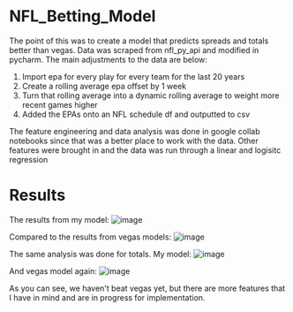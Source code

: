 # NFL_Betting_Model

The point of this was to create a model that predicts spreads and totals better than vegas. 
Data was scraped from nfl_py_api and modified in pycharm. The main adjustments to the data are below:
1. Import epa for every play for every team for the last 20 years
2. Create a rolling average epa offset by 1 week
3. Turn that rolling average into a dynamic rolling average to weight more recent games higher
4. Added the EPAs onto an NFL schedule df and outputted to csv

The feature engineering and data analysis was done in google collab notebooks since that was a better place to work with the data.
Other features were brought in and the data was run through a linear and logisitc regression

# Results
The results from my model: 
![image](https://github.com/nickbohall/NFL_Betting_Model/assets/104167338/f4ccaf4c-2998-4ae1-a5f4-0aacfadb0f5a)

Compared to the results from vegas models: 
![image](https://github.com/nickbohall/NFL_Betting_Model/assets/104167338/6abbfa6f-a476-42f6-a5f5-bd7dd0cc8c3f)

The same analysis was done for totals. My model:
![image](https://github.com/nickbohall/NFL_Betting_Model/assets/104167338/763b8980-3634-4a77-808c-254956d53e06)

And vegas model again: 
![image](https://github.com/nickbohall/NFL_Betting_Model/assets/104167338/d8461385-4ba1-45a7-b1b6-f4aaaae0a70e)

As you can see, we haven't beat vegas yet, but there are more features that I have in mind and are in progress for implementation.


